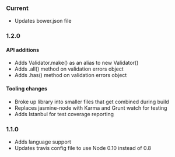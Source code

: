 ### Current

* Updates bower.json file

### 1.2.0

#### API additions

* Adds Validator.make() as an alias to new Validator()
* Adds .all() method on validation errors object
* Adds .has() method on validation errors object

#### Tooling changes

* Broke up library into smaller files that get combined during build
* Replaces jasmine-node with Karma and Grunt watch for testing
* Adds Istanbul for test coverage reporting


### 1.1.0

* Adds language support
* Updates travis config file to use Node 0.10 instead of 0.8
